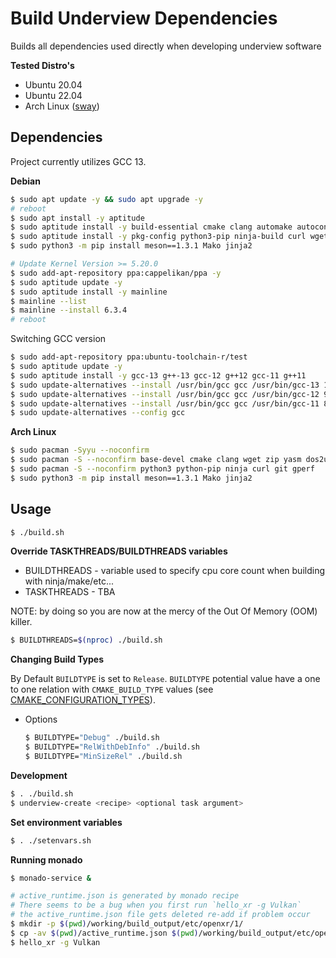 # Build Underview Dependencies

Builds all dependencies used directly when developing underview software

**Tested Distro's**
- Ubuntu 20.04
- Ubuntu 22.04
- Arch Linux ([sway](https://github.com/swaywm/sway))

## Dependencies

Project currently utilizes GCC 13.

**Debian**
```sh
$ sudo apt update -y && sudo apt upgrade -y
# reboot
$ sudo apt install -y aptitude
$ sudo aptitude install -y build-essential cmake clang automake autoconf autopoint libtool flex bison m4 yasm dos2unix
$ sudo aptitude install -y pkg-config python3-pip ninja-build curl wget git gperf texinfo libmount-dev
$ sudo python3 -m pip install meson==1.3.1 Mako jinja2

# Update Kernel Version >= 5.20.0
$ sudo add-apt-repository ppa:cappelikan/ppa -y
$ sudo aptitude update -y
$ sudo aptitude install -y mainline
$ mainline --list
$ mainline --install 6.3.4
# reboot
```

Switching GCC version

```sh
$ sudo add-apt-repository ppa:ubuntu-toolchain-r/test
$ sudo aptitude update -y
$ sudo aptitude install -y gcc-13 g++-13 gcc-12 g++12 gcc-11 g++11
$ sudo update-alternatives --install /usr/bin/gcc gcc /usr/bin/gcc-13 100 --slave /usr/bin/g++ g++ /usr/bin/g++-13 --slave /usr/bin/gcov gcov /usr/bin/gcov-13
$ sudo update-alternatives --install /usr/bin/gcc gcc /usr/bin/gcc-12 90 --slave /usr/bin/g++ g++ /usr/bin/g++-12 --slave /usr/bin/gcov gcov /usr/bin/gcov-12
$ sudo update-alternatives --install /usr/bin/gcc gcc /usr/bin/gcc-11 80 --slave /usr/bin/g++ g++ /usr/bin/g++-11 --slave /usr/bin/gcov gcov /usr/bin/gcov-11
$ sudo update-alternatives --config gcc
```

**Arch Linux**

```sh
$ sudo pacman -Syyu --noconfirm
$ sudo pacman -S --noconfirm base-devel cmake clang wget zip yasm dos2unix
$ sudo pacman -S --noconfirm python3 python-pip ninja curl git gperf
$ sudo python3 -m pip install meson==1.3.1 Mako jinja2
```

## Usage

```sh
$ ./build.sh
```

**Override TASKTHREADS/BUILDTHREADS variables**

* BUILDTHREADS - variable used to specify cpu core count when building with ninja/make/etc...
* TASKTHREADS  - TBA

NOTE: by doing so you are now at the mercy of the Out Of Memory (OOM) killer.

```sh
$ BUILDTHREADS=$(nproc) ./build.sh
```

**Changing Build Types**

By Default `BUILDTYPE` is set to `Release`. `BUILDTYPE` potential value have a one to
one relation with `CMAKE_BUILD_TYPE` values
(see [CMAKE_CONFIGURATION_TYPES](https://cmake.org/cmake/help/latest/variable/CMAKE_CONFIGURATION_TYPES.html#variable:CMAKE_CONFIGURATION_TYPES)).

* Options

	```sh
	$ BUILDTYPE="Debug" ./build.sh
	$ BUILDTYPE="RelWithDebInfo" ./build.sh
	$ BUILDTYPE="MinSizeRel" ./build.sh
	```

**Development**
```sh
$ . ./build.sh
$ underview-create <recipe> <optional task argument>
```

**Set environment variables**
```sh
$ . ./setenvars.sh
```

**Running monado**
```sh
$ monado-service &

# active_runtime.json is generated by monado recipe
# There seems to be a bug when you first run `hello_xr -g Vulkan`
# the active_runtime.json file gets deleted re-add if problem occur
$ mkdir -p $(pwd)/working/build_output/etc/openxr/1/
$ cp -av $(pwd)/active_runtime.json $(pwd)/working/build_output/etc/openxr/1/
$ hello_xr -g Vulkan
```
